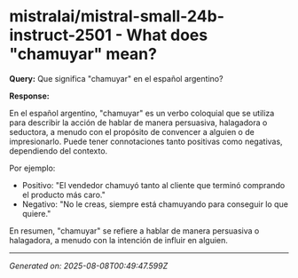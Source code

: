 # mistralai/mistral-small-24b-instruct-2501 - What does "chamuyar" mean?

**Query:** Que significa "chamuyar" en el español argentino?



**Response:**

En el español argentino, "chamuyar" es un verbo coloquial que se utiliza para describir la acción de hablar de manera persuasiva, halagadora o seductora, a menudo con el propósito de convencer a alguien o de impresionarlo. Puede tener connotaciones tanto positivas como negativas, dependiendo del contexto.

Por ejemplo:
- Positivo: "El vendedor chamuyó tanto al cliente que terminó comprando el producto más caro."
- Negativo: "No le creas, siempre está chamuyando para conseguir lo que quiere."

En resumen, "chamuyar" se refiere a hablar de manera persuasiva o halagadora, a menudo con la intención de influir en alguien.

---
*Generated on: 2025-08-08T00:49:47.599Z*
